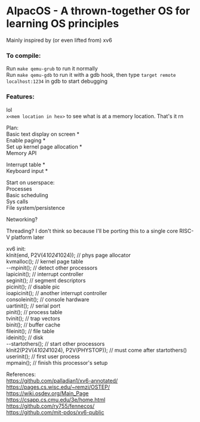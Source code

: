 # AlpacOS - A thrown-together OS for learning OS principles

Mainly inspired by (or even lifted from) xv6  

### To compile:  
Run `make qemu-grub` to run it normally  
Run `make qemu-gdb` to run it with a gdb hook, then type `target remote localhost:1234` in gdb to start debugging  

### Features:  
lol  
`x<mem location in hex>` to see what is at a memory location. That's it rn

Plan:  
Basic text display on screen *  
Enable paging *  
Set up kernel page allocation *  
Memory API  

Interrupt table *  
Keyboard input *  

Start on userspace:  
Processes  
Basic scheduling  
Sys calls  
File system/persistence  

Networking?  

Threading? I don't think so because I'll be porting this to a single core RISC-V platform later  

xv6 init:  
  kInit(end, P2V(4*1024*1024)); // phys page allocator  
  kvmalloc();      // kernel page table  
  --mpinit();        // detect other processors  
  lapicinit();     // interrupt controller  
  seginit();       // segment descriptors  
  picinit();       // disable pic  
  ioapicinit();    // another interrupt controller  
  consoleinit();   // console hardware  
  uartinit();      // serial port  
  pinit();         // process table  
  tvinit();        // trap vectors  
  binit();         // buffer cache  
  fileinit();      // file table  
  ideinit();       // disk   
  --startothers();   // start other processors  
  kInit2(P2V(4*1024*1024), P2V(PHYSTOP)); // must come after startothers()  
  userinit();      // first user process  
  mpmain();        // finish this processor's setup  


References:  
https://github.com/palladian1/xv6-annotated/  
https://pages.cs.wisc.edu/~remzi/OSTEP/  
https://wiki.osdev.org/Main_Page  
https://csapp.cs.cmu.edu/3e/home.html  
https://github.com/ry755/fennecos/  
https://github.com/mit-pdos/xv6-public  